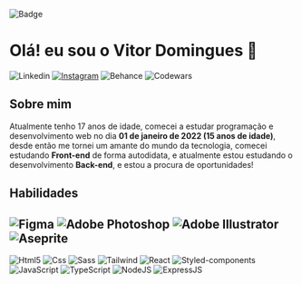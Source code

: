 
![Badge](https://img.shields.io/github/followers/vitordmgdev.svg?style=social&label=Follow&maxAge=2592000)

# **Olá! eu sou o Vitor Domingues** 👋
![Linkedin](https://img.shields.io/badge/LinkedIn-FCFF6D?style=for-the-badge&logo=linkedin&logoColor=black)
[![Instagram](https://img.shields.io/badge/Instagram-FCFF6D?style=for-the-badge&logo=instagram&logoColor=black)](https://www.instagram.com/vitordomingues.dev/)
![Behance](https://img.shields.io/badge/-Behance-FCFF6D?style=for-the-badge&logo=behance&logoColor=black)
![Codewars](https://img.shields.io/badge/Codewars-FCFF6D?style=for-the-badge&logo=Codewars&logoColor=black)

## **Sobre mim**
Atualmente tenho 17 anos de idade, comecei a estudar programação e desenvolvimento web no dia **01 de janeiro de 2022 (15 anos de idade)**, desde então me tornei um amante do mundo da tecnologia, comecei estudando **Front-end** de forma autodidata, e atualmente estou estudando o desenvolvimento **Back-end**, e estou a procura de oportunidades!

## **Habilidades**
![Figma](https://img.shields.io/badge/Figma-323232?style=for-the-badge&logo=figma&logoColor=white)
![Adobe Photoshop](https://img.shields.io/badge/adobe%20photoshop-323232?style=for-the-badge&logo=adobe%20photoshop&logoColor=white)
![Adobe Illustrator](https://img.shields.io/badge/adobe%20illustrator-323232?style=for-the-badge&logo=adobe%20illustrator&logoColor=white)
![Aseprite](https://img.shields.io/badge/Aseprite-323232?style=for-the-badge&logo=Aseprite&logoColor=white)
-
![Html5](https://img.shields.io/badge/HTML5-915DFF?style=for-the-badge&logo=html5&logoColor=white)
![Css](https://img.shields.io/badge/CSS3-915DFF?style=for-the-badge&logo=css3&logoColor=white)
![Sass](https://img.shields.io/badge/Sass-915DFF?style=for-the-badge&logo=sass&logoColor=white)
![Tailwind](https://img.shields.io/badge/Tailwind_CSS-915DFF?style=for-the-badge&logo=tailwind-css&logoColor=white)
![React](https://img.shields.io/badge/React-FCFF6D?style=for-the-badge&logo=react&logoColor=000)
![Styled-components](https://img.shields.io/badge/styled--components-FCFF6D?style=for-the-badge&logo=styled-components&logoColor=black)
![JavaScript](https://img.shields.io/badge/JavaScript-5D5D5D?style=for-the-badge&logo=javascript&logoColor=white)
![TypeScript](https://img.shields.io/badge/TypeScript-5D5D5D?style=for-the-badge&logo=typescript&logoColor=white)
![NodeJS](https://img.shields.io/badge/Node.js-5D5D5D?style=for-the-badge&logo=node.js&logoColor=white)
![ExpressJS](https://img.shields.io/badge/Express.js-5D5D5D?style=for-the-badge)

